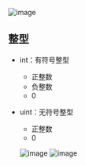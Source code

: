 ![image](https://github.com/Lvw666/golang-learning/assets/120114434/f28aefba-1b52-488a-81aa-e123c7910ee6)

## 整型

- int：有符号整型
  - 正整数
  - 负整数
  - 0

- uint：无符号整型
  - 正整数
  - 0

  ![image](https://github.com/Lvw666/golang-learning/assets/120114434/eae5d9f6-0398-4724-85ac-98aba06f2dec)
  ![image](https://github.com/Lvw666/golang-learning/assets/120114434/32f50db0-0a05-41ee-ac88-eb46f59ed573)
